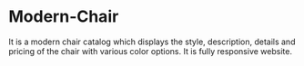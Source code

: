 # Modern-Chair
It is a modern chair catalog which displays the style, description, details and pricing of the chair with various color options.
It is fully responsive website.
